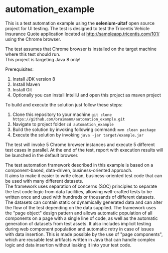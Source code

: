 # automation_example
This is a test automation example using the **selenium-uitaf** open source project for UI testing. The test is designed to test the Tricentis Vehicle Insurance Quote application located at http://sampleapp.tricentis.com/101/ using the Chrome browser. 

The test assumes that Chrome browser is installed on the target machine where this test should run.
<br>This project is targeting Java 8 only!

Prerequisites:
1) Install JDK version 8
2) Install Maven
3) Install Git
4) Optionally you can install IntelliJ and open this project as maven project

To build and execute the solution just follow these steps:
1)	Clone this repository to your machine `git clone https://github.com/braimanm/automation_example.git`
2)	Navigate to project folder `cd automation_example`
3)	Build the solution by invoking following command:  `mvn clean package`
4)	Execute the solution by invoking `java -jar target/example.jar`

The test will invoke 5 Chrome browser instances and execute 5 different test cases in parallel.
At the end of the test, report with execution results will be launched in the default browser.

The test automation framework described in this example is based on a component-based, data-driven, business-oriented approach.<br>
It aims to make it easier to write clean, business-oriented test code that can be used with many different datasets. <br>
The framework uses separation of concerns (SOC) principles to separate the test code logic from data facilities, allowing well-crafted tests to be written once and used with hundreds or thousands of different datasets. The datasets can contain static or dynamically generated data and can alter the flow of the test depending on the data supplied. The framework uses the "page object" design pattern and allows automatic population of all components on a page with a single line of code, as well as the automatic generation of datasets from test assets. It also includes implicit testing during web component population and automatic retry in case of issues with data insertion. This is made possible by the use of "page components", which are reusable test artifacts written in Java that can handle complex logic and data insertion without leaking it into your test code.

